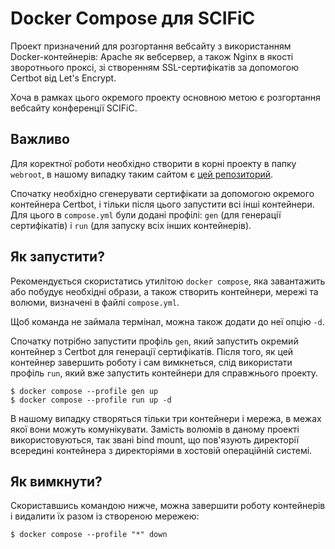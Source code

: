 # Docker Compose для SCIFiC

Проект призначений для розгортання вебсайту з використанням
Docker-контейнерів: Apache як вебсервер, а також Nginx в
якості зворотнього проксі, зі створенням SSL-сертифікатів
за допомогою Certbot від Let's Encrypt. 

Хоча в рамках цього окремого проекту основною метою є 
розгортання вебсайту конференції SCIFiC.


## Важливо

Для коректної роботи необхідно створити в корні проекту
в папку `webroot`, в нашому випадку таким сайтом є
[цей репозиторий](https://github.com/scific-conference/scific).

<!--
Для того, щоб Certbot міг сгенерувати сертифікати,
необхідно задати наступні змінні середовища:
- `CERT_EMAIL`: електронна пошта, на яку буде зареєстрований 
сгенерований SSL сертифікат;
- `CERT_DOMAIN`: доменне ім'я, на яке буде виданий SSL
сертифікат (і на яке буде налаштований вебсервер).
-->

Спочатку необхідно сгенерувати сертифікати за допомогою 
окремого контейнера Certbot, і тільки після цього
запустити всі інші контейнери. Для цього в `compose.yml` 
були додані профілі: `gen` (для генерації сертифікатів) 
і `run` (для запуску всіх інших контейнерів).


## Як запустити?

Рекомендується скористатись утилітою `docker compose`,
яка завантажить або побудує необхідні образи, а також 
створить контейнери, мережі та волюми, визначені в 
файлі `compose.yml`.

Щоб команда не займала термінал, можна також додати
до неї опцію `-d`.

Спочатку потрібно запустити профіль `gen`, який
запустить окремий контейнер з Certbot для
генерації сертифікатів. Після того, як цей
контейнер завершить роботу і сам вимкнеться,
слід використати профіль `run`, який вже
запустить контейнери для справжнього проекту.

```console
$ docker compose --profile gen up
$ docker compose --profile run up -d
```

В нашому випадку створяться тільки три контейнери 
і мережа, в межах якої вони можуть комунікувати.
Замість волюмів в даному проекті використовуються,
так звані bind mount, що пов'язують директорії
всередині контейнера з директоріями в хостовій
операційній системі.


## Як вимкнути?

Скориставшись командою нижче, можна завершити роботу
контейнерів і видалити їх разом із створеною мережею:

```console
$ docker compose --profile "*" down
```

